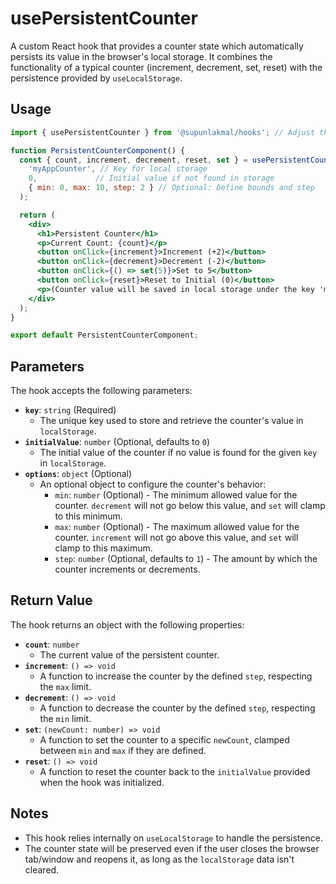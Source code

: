 # usePersistentCounter

A custom React hook that provides a counter state which automatically persists its value in the browser's local storage. It combines the functionality of a typical counter (increment, decrement, set, reset) with the persistence provided by `useLocalStorage`.

## Usage

```jsx
import { usePersistentCounter } from '@supunlakmal/hooks'; // Adjust the import path as needed

function PersistentCounterComponent() {
  const { count, increment, decrement, reset, set } = usePersistentCounter(
    'myAppCounter', // Key for local storage
    0,             // Initial value if not found in storage
    { min: 0, max: 10, step: 2 } // Optional: Define bounds and step
  );

  return (
    <div>
      <h1>Persistent Counter</h1>
      <p>Current Count: {count}</p>
      <button onClick={increment}>Increment (+2)</button>
      <button onClick={decrement}>Decrement (-2)</button>
      <button onClick={() => set(5)}>Set to 5</button>
      <button onClick={reset}>Reset to Initial (0)</button>
      <p>(Counter value will be saved in local storage under the key 'myAppCounter')</p>
    </div>
  );
}

export default PersistentCounterComponent;
```

## Parameters

The hook accepts the following parameters:

-   **`key`**: `string` (Required)
    -   The unique key used to store and retrieve the counter's value in `localStorage`.
-   **`initialValue`**: `number` (Optional, defaults to `0`)
    -   The initial value of the counter if no value is found for the given `key` in `localStorage`.
-   **`options`**: `object` (Optional)
    -   An optional object to configure the counter's behavior:
        -   `min`: `number` (Optional) - The minimum allowed value for the counter. `decrement` will not go below this value, and `set` will clamp to this minimum.
        -   `max`: `number` (Optional) - The maximum allowed value for the counter. `increment` will not go above this value, and `set` will clamp to this maximum.
        -   `step`: `number` (Optional, defaults to `1`) - The amount by which the counter increments or decrements.

## Return Value

The hook returns an object with the following properties:

-   **`count`**: `number`
    -   The current value of the persistent counter.
-   **`increment`**: `() => void`
    -   A function to increase the counter by the defined `step`, respecting the `max` limit.
-   **`decrement`**: `() => void`
    -   A function to decrease the counter by the defined `step`, respecting the `min` limit.
-   **`set`**: `(newCount: number) => void`
    -   A function to set the counter to a specific `newCount`, clamped between `min` and `max` if they are defined.
-   **`reset`**: `() => void`
    -   A function to reset the counter back to the `initialValue` provided when the hook was initialized.

## Notes

-   This hook relies internally on `useLocalStorage` to handle the persistence.
-   The counter state will be preserved even if the user closes the browser tab/window and reopens it, as long as the `localStorage` data isn't cleared.
